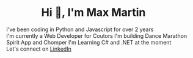 <h1 align="center">Hi 👋, I'm Max Martin</h1>
<ul>
  
<l1>I've been coding in Python and Javascript for over 2 years</l1>  
<l1>I'm currently a Web Developer for Coutors</l1> 
<l1>I'm building Dance Marathon Spirit App and Chomper</l1>
<l1>I'm Learning C# and .NET at the moment</l1>  
<l1>Let's connect on <a href="https://www.linkedin.com/in/max-martin1/">LinkedIn</a></l1>
  
</ul>

